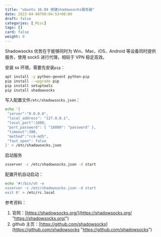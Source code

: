 ```yaml
---
title: "ubuntu 16.04 搭建shadowsocks服务器"
date: 2023-04-08T00:04:53+08:00
draft: false
categories: [_Misc]
tags: []
card: false
weight: 0
---
```


Shadowsocks 优势在于能够同时为 Win、Mac、iOS、Android 等设备同时提供服务，使用 sock5 进行代理，相较于 VPN 稳定高效。

安装 ss 环境，需要先安装`pip`：

```bash
apt install -y python-gevent python-pip
pip install --upgrade pip
pip install setuptools
pip install shadowsocks
```

写入配置文件`/etc/shadowsocks.json`：

```bash
echo '{
 "server":"0.0.0.0",
 "local_address": "127.0.0.1",
 "local_port":1080,
 "port_password": { "18080": "password" },
 "timeout":300,
 "method":"rc4-md5",
 "fast_open": false
}' > /etc/shadowsocks.json
```

启动服务

```bash
ssserver -c /etc/shadowsocks.json -d start
```

配置开机自动启动：

```bash
echo '#!/bin/sh -e
ssserver -c /etc/shadowsocks.json -d start
exit 0' > /etc/rc.local
```

参考资料：

1. 官网：[https://shadowsocks.org/](https://shadowsocks.org/ "https://shadowsocks.org/")
2. github 主页：[https://github.com/shadowsocks](https://github.com/shadowsocks "https://github.com/shadowsocks")
